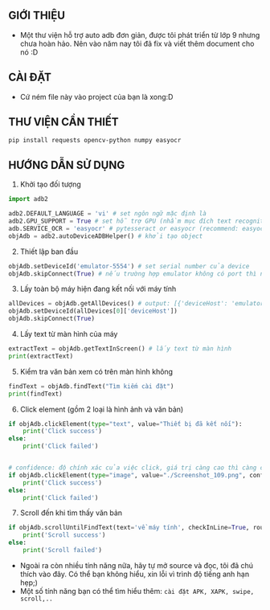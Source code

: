 ## GIỚI THIỆU
- Một thư viện hỗ trợ auto adb đơn giản, được tôi phát triển từ lớp 9 nhưng chưa hoàn hảo. Nên vào năm nay tôi đã fix và viết thêm document cho nó :D


## CÀI ĐẶT
- Cứ ném file này vào project của bạn là xong:D

## THƯ VIỆN CẦN THIẾT
```pip install requests opencv-python numpy easyocr```

## HƯỚNG DẪN SỬ DỤNG
1. Khởi tạo đối tượng
```python
import adb2

adb2.DEFAULT_LANGUAGE = 'vi' # set ngôn ngữ mặc định là 
adb2.GPU_SUPPORT = True # set hỗ trợ GPU (nhầm mục đích text recognition nhanh hơn)
adb.SERVICE_OCR = 'easyocr' # pytesseract or easyocr (recommend: easyocr)
objAdb = adb2.autoDeviceADBHelper() # khởi tạo object
```

2. Thiết lập ban đầu
```python
objAdb.setDeviceId('emulator-5554') # set serial number của device
objAdb.skipConnect(True) # nếu trường hợp emulator không có port thì nên skip connect
```

3. Lấy toàn bộ máy hiện đang kết nối với máy tính
```python
allDevices = objAdb.getAllDevices() # output: [{'deviceHost': 'emulator-5554', 'status': 'device'}]
objAdb.setDeviceId(allDevices[0]['deviceHost'])
objAdb.skipConnect(True) 
```

4. Lấy text từ màn hình của máy
```python
extractText = objAdb.getTextInScreen() # lấy text từ màn hình
print(extractText)
```

5. Kiểm tra văn bản xem có trên màn hình không
```python
findText = objAdb.findText("Tìm kiếm cài đặt")
print(findText)
```

6. Click element (gồm 2 loại là hình ảnh và văn bản)
```python
if objAdb.clickElement(type="text", value="Thiết bị đã kết nối"):
    print('Click success')
else:
    print('Click failed')


# confidence: độ chính xác của việc click, giá trị càng cao thì càng chính xác
if objAdb.clickElement(type="image", value="./Screenshot_109.png", confidence=0.6):
    print('Click success')
else:
    print('Click failed')
```

7. Scroll đến khi tìm thấy văn bản
```python
if objAdb.scrollUntilFindText(text='về máy tính', checkInLine=True, roundOut=60):
    print('Scroll success')
else:
    print('Scroll failed')
```

- Ngoài ra còn nhiều tính năng nữa, hãy tự mở source và đọc, tôi đã chú thích vào đây. Có thể bạn không hiểu, xin lỗi vì trình độ tiếng anh hạn hẹp;)
- Một số tính năng bạn có thể tìm hiểu thêm:
```cài đặt APK, XAPK, swipe, scroll,..```
